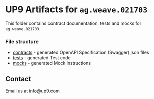 # UP9 Artifacts for `ag.weave.021703`
This folder contains contract documentation, tests and mocks for `ag.weave.021703`.



### File structure 
- [contracts](contracts) - generated OpenAPI Specification (Swagger) json files
- [tests](tests) - generated Test code
- [mocks](mocks) - generated Mock instructions

## Contact
Email us at info@up9.com
